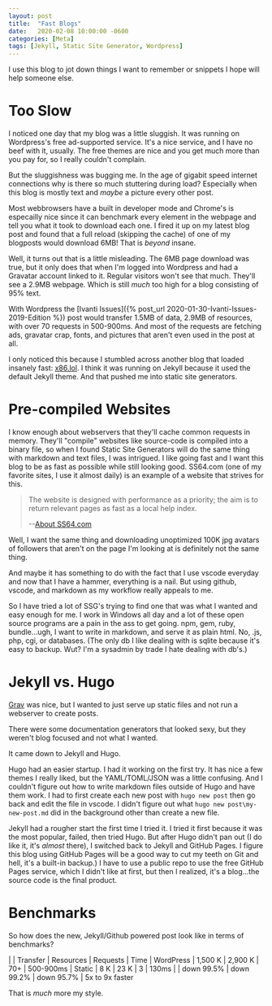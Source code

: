 ```yaml
---
layout: post
title:  "Fast Blogs"
date:   2020-02-08 10:00:00 -0600
categories: [Meta]
tags: [Jekyll, Static Site Generator, Wordpress]
---
```


I use this blog to jot down things I want to remember or snippets I hope will help someone else.

# Too Slow

I noticed one day that my blog was a little sluggish. It was running on Wordpress's free ad-supported service. It's a nice service, and I have no beef with it, usually. The free themes are nice and you get much more than you pay for, so I really couldn't complain.

But the sluggishness was bugging me. In the age of gigabit speed internet connections why is there so much stuttering during load? Especially when this blog is mostly text and _maybe_ a picture every other post.

Most webbrowsers have a built in developer mode and Chrome's is especailly nice since it can benchmark every element in the webpage and tell you what it took to download each one. I fired it up on my latest blog post and found that a full reload (skipping the cache) of one of my blogposts would download 6MB! That is *beyond* insane.

Well, it turns out that is a little misleading. The 6MB page download was true, but it only does that when I'm logged into Wordpress and had a Gravatar account linked to it. Regular visitors won't see that much. They'll see a 2.9MB webpage. Which is still _much_ too high for a blog consisting of 95% text.

With Wordpress the [Ivanti Issues]({% post_url 2020-01-30-Ivanti-Issues-2019-Edition %}) post would transfer 1.5MB of data, 2.9MB of resources, with over 70 requests in 500-900ms. And most of the requests are fetching ads, gravatar crap, fonts, and pictures that aren't even used in the post at all.

I only noticed this because I stumbled across another blog that loaded insanely fast: [x86.lol](https://x86.lol). I think it was running on Jekyll because it used the default Jekyll theme. And that pushed me into static site generators.

# Pre-compiled Websites

I know enough about webservers that they'll cache common requests in memory. They'll "compile" websites like source-code is compiled into a binary file, so when I found Static Site Generators will do the same thing with markdown and text files, I was intrigued. I like going fast and I want this blog to be as fast as possible while still looking good. SS64.com (one of my favorite sites, I use it almost daily) is an example of a website that strives for this.

> The website is designed with performance as a priority; the aim is to return relevant pages as fast as a local help index.
> 
> --[About SS64.com](https://ss64.com/docs/)

Well, I want the same thing and downloading unoptimized 100K jpg avatars of followers that aren't on the page I'm looking at is definitely not the same thing.

And maybe it has something to do with the fact that I use vscode everyday and now that I have a hammer, everything is a nail. But using github, vscode, and markdown as my workflow really appeals to me.

So I have tried a lot of SSG's trying to find one that was what I wanted and easy enough for me. I work in Windows all day and a lot of these open source programs are a pain in the ass to get going. npm, gem, ruby, bundle...ugh, I want to write in markdown, and serve it as plain html. No, .js, php, cgi, or databases. (The only db I like dealing with is sqlite because it's easy to backup. Wut? I'm a sysadmin by trade I hate dealing with db's.)

# Jekyll vs. Hugo

[Grav](https://getgrav.org/) was nice, but I wanted to just serve up static files and not run a webserver to create posts.

There were some documentation generators that looked sexy, but they weren't blog focused and not what I wanted.

It came down to Jekyll and Hugo.

Hugo had an easier startup. I had it working on the first try. It has nice a few themes I really liked, but the YAML/TOML/JSON was a little confusing. And I couldn't figure out how to write markdown files outside of Hugo and have them work. I had to first create each new post with `hugo new post` then go back and edit the file in vscode. I didn't figure out what `hugo new post\my-new-post.md` did in the background other than create a new file.

Jekyll had a rougher start the first time I tried it. I tried it first because it was the most popular, failed, then tried Hugo. But after Hugo didn't pan out (I do like it, it's _almost_ there), I switched back to Jekyll and GitHub Pages. I figure this blog using GitHub Pages will be a good way to cut my teeth on Git and hell, it's a built-in backup.) I have to use a public repo to use the free GitHub Pages service, which I didn't like at first, but then I realized, it's a blog...the source code is the final product.

# Benchmarks

So how does the new, Jekyll/Github powered post look like in terms of benchmarks?

| | Transfer | Resources | Requests | Time
| WordPress | 1,500 K | 2,900 K | 70+ | 500-900ms
| Static | 8 K | 23 K | 3 | 130ms
| | down 99.5% | down 99.2% | down 95.7% | 5x to 9x faster 

That is _much_ more my style.
